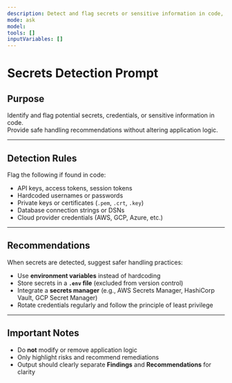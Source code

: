 ```yaml
---
description: Detect and flag secrets or sensitive information in code, and provide secure handling recommendations.
mode: ask
model:
tools: []
inputVariables: []
---
```


# Secrets Detection Prompt

## Purpose
Identify and flag potential secrets, credentials, or sensitive information in code.  
Provide safe handling recommendations without altering application logic.

---

## Detection Rules
Flag the following if found in code:
- API keys, access tokens, session tokens  
- Hardcoded usernames or passwords  
- Private keys or certificates (`.pem`, `.crt`, `.key`)  
- Database connection strings or DSNs  
- Cloud provider credentials (AWS, GCP, Azure, etc.)  

---

## Recommendations
When secrets are detected, suggest safer handling practices:
- Use **environment variables** instead of hardcoding  
- Store secrets in a **`.env` file** (excluded from version control)  
- Integrate a **secrets manager** (e.g., AWS Secrets Manager, HashiCorp Vault, GCP Secret Manager)  
- Rotate credentials regularly and follow the principle of least privilege  

---

## Important Notes
- Do **not** modify or remove application logic  
- Only highlight risks and recommend remediations  
- Output should clearly separate **Findings** and **Recommendations** for clarity  
